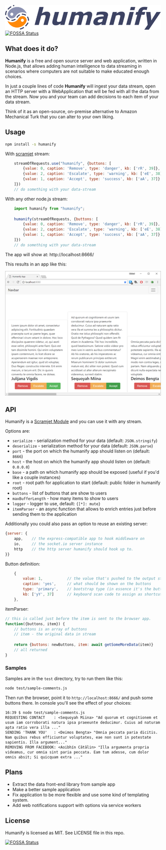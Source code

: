 ![Humanify Logo](humanify-logo.png)
[![FOSSA Status](https://app.fossa.io/api/projects/git%2Bgithub.com%2Fsignicode%2Fhumanify.svg?type=shield)](https://app.fossa.io/projects/git%2Bgithub.com%2Fsignicode%2Fhumanify?ref=badge_shield)

## What does it do?

**Humanify** is a free and open source server and web application, written in Node.js, that allows adding human intelligence to data streaming in scenarios where computers are not suitable to make educated enough choices.

In just a couple lines of code **Humanify** will ingest your data stream, open an HTTP server with a WebApplication that will be fed with all the data from the stream. Now you and your team can add decisions to each item of your data stream.

Think of it as an open-source, on-premise alternative to Amazon Mechanical Turk that you can alter to your own liking.

## Usage

```bash
npm install -s humanify
```

With [scramjet](https://www.scramjet.org) stream:

```javascript
    streamOfRequests.use("humanify", {buttons: [
        {value: 0, caption: 'Remove', type: 'danger', kb: ['rR', 39]},
        {value: 2, caption: 'Escalate', type: 'warning', kb: ['eE', 38]},
        {value: 1, caption: 'Accept', type: 'success', kb: ['aA', 37]},
    ]})
    // do something with your data-stream
```

With any other node.js stream:

```javascript
    import humanify from "humanify";

    humanify(streamOfRequests, {buttons: [
        {value: 0, caption: 'Remove', type: 'danger', kb: ['rR', 39]},
        {value: 2, caption: 'Escalate', type: 'warning', kb: ['eE', 38]},
        {value: 1, caption: 'Accept', type: 'success', kb: ['aA', 37]},
    ]})
    // do something with your data-stream
```

The app will show at: http://localhost:8666/

This results in an app like this:

![Humanify App Screenshot](screenshot.png)

## API

Humanify is a [Scramjet Module](https://www.scramjet.org/docs/scramjet-modules) and you can use it with any stream.

Options are:

* `serialize` - serialization method for your data (default: `JSON.stringify`)
* `deserialize` - serialization method for your data (default: `JSON.parse`)
* `port` - the port on which the humanify app should listen on (default: `8666`)
* `host` - the host on which the humanify app should listen on (default: `0.0.0.0`)
* `base` - a path on which humanify app should be exposed (useful if you'd like a couple instances)
* `root` - root path for application to start (default: public folder in humanify root)
* `buttons` - list of buttons that are show to users
* `maxBufferLength` - how many items to show to users
* `logger` - logger to use, default: `{[*]: mute}`
* `itemParser` - an async function that allows to enrich entries just before sending them to the application

Additionally you could also pass an option to reuse an existing server:

```javascript
{server: {
    app,    // the express-compatible app to hook middleware on
    io,     // the socket.io server instance
    http    // the http server humanify should hook up to.
}}
```

Button definition:

```javascript
    {
        value: 1,           // the value that's pushed to the output stream
        caption: 'yes',     // what should be shown on the buttons
        type: 'primary',    // bootstrap type (in essence it's the button's class)
        kb: ['yY', 37]      // keyboard scan code to assign as shortcut
    },
```

itemParser:

```javascript
// this is called just before the item is sent to the browser app.
function({buttons, item}) {
    // buttons is an array of buttons
    // item - the original data in stream

    return {buttons: newButtons, item: await getSomeMoreData(item)}
    // all returned
}
```

### Samples

Samples are in the `test` directory, try to run them like this:

```bash
node test/sample-comments.js
```

Then run the browser, point it to `http://localhost:8666/` and push some buttons there. In console you'll see the effect of your choices:

```
16:39 $ node test/sample-comments.js
REQUESTING CONTACT    : <Sequoyah Miina> "Ad quorum et cognitionem et usum iam corroborati natura ipsa praeeunte deducimur. Cuius ad naturam apta ratio vera illa ..."
SENDING 'THANK YOU'   : <Deimos Bengta> "Omnia peccata paria dicitis. Nam quibus rebus efficiuntur voluptates, eae non sunt in potestate sapientis. Illa argument..."
REMOVING FROM FACEBOOK: <Aoibhín Cătălin> "Illa argumenta propria videamus, cur omnia sint paria peccata. Eam tum adesse, cum dolor omnis absit; Si quicquam extra ..."
```

## Plans

* Extract the data front-end library from sample app
* Make a better sample application
* Fix application to be more flexible and use some kind of templating system.
* Add web notifications support with options via service workers

## License

Humanify is licensed as MIT. See LICENSE file in this repo.


[![FOSSA Status](https://app.fossa.io/api/projects/git%2Bgithub.com%2Fsignicode%2Fhumanify.svg?type=large)](https://app.fossa.io/projects/git%2Bgithub.com%2Fsignicode%2Fhumanify?ref=badge_large)
